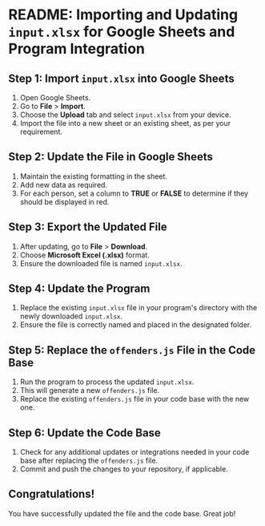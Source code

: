 
<h1>README: Importing and Updating <code>input.xlsx</code> for Google Sheets and Program Integration</h1>

<h2>Step 1: Import <code>input.xlsx</code> into Google Sheets</h2>
<ol>
<li>Open Google Sheets.</li>
<li>Go to <strong>File</strong> &gt; <strong>Import</strong>.</li>
<li>Choose the <strong>Upload</strong> tab and select <code>input.xlsx</code> from your device.</li>
<li>Import the file into a new sheet or an existing sheet, as per your requirement.</li>
</ol>

<h2>Step 2: Update the File in Google Sheets</h2>
<ol>
<li>Maintain the existing formatting in the sheet.</li>
<li>Add new data as required.</li>
<li>For each person, set a column to <strong>TRUE</strong> or <strong>FALSE</strong> to determine if they should be displayed in red.</li>
</ol>

<h2>Step 3: Export the Updated File</h2>
<ol>
<li>After updating, go to <strong>File</strong> &gt; <strong>Download</strong>.</li>
<li>Choose <strong>Microsoft Excel (.xlsx)</strong> format.</li>
<li>Ensure the downloaded file is named <code>input.xlsx</code>.</li>
</ol>

<h2>Step 4: Update the Program</h2>
<ol>
<li>Replace the existing <code>input.xlsx</code> file in your program's directory with the newly downloaded <code>input.xlsx</code>.</li>
<li>Ensure the file is correctly named and placed in the designated folder.</li>
</ol>

<h2>Step 5: Replace the <code>offenders.js</code> File in the Code Base</h2>
<ol>
<li>Run the program to process the updated <code>input.xlsx</code>.</li>
<li>This will generate a new <code>offenders.js</code> file.</li>
<li>Replace the existing <code>offenders.js</code> file in your code base with the new one.</li>
</ol>

<h2>Step 6: Update the Code Base</h2>
<ol>
<li>Check for any additional updates or integrations needed in your code base after replacing the <code>offenders.js</code> file.</li>
<li>Commit and push the changes to your repository, if applicable.</li>
</ol>

<h2>Congratulations!</h2>
<p>You have successfully updated the file and the code base. Great job!</p>

